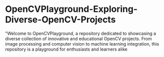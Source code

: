 # OpenCVPlayground-Exploring-Diverse-OpenCV-Projects
"Welcome to OpenCVPlayground, a repository dedicated to showcasing a diverse collection of innovative and educational OpenCV projects. From image processing and computer vision to machine learning integration, this repository is a playground for enthusiasts and learners alike
